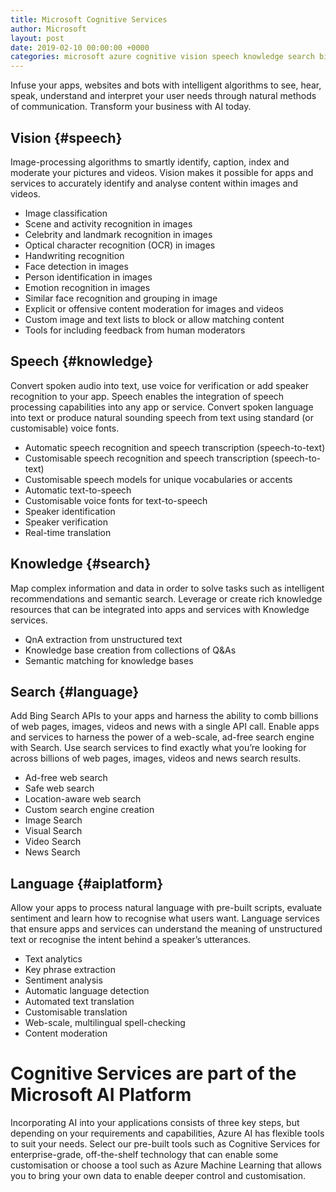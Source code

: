 ```yaml
---
title: Microsoft Cognitive Services
author: Microsoft
layout: post
date: 2019-02-10 00:00:00 +0000
categories: microsoft azure cognitive vision speech knowledge search bing language platform machine-learning ai
---
```


Infuse your apps, websites and bots with intelligent algorithms to see, hear, speak, understand and interpret your user needs through natural methods of communication. Transform your business with AI today.


## Vision {#speech}
Image-processing algorithms to smartly identify, caption, index and moderate your pictures and videos.  Vision makes it possible for apps and services to accurately identify and analyse content within images and videos.
- Image classification 
- Scene and activity recognition in images
- Celebrity and landmark recognition in images
- Optical character recognition (OCR) in images
- Handwriting recognition 
- Face detection in images 
- Person identification in images 
- Emotion recognition in images 
- Similar face recognition and grouping in image
- Explicit or offensive content moderation for images and videos 
- Custom image and text lists to block or allow matching content 
- Tools for including feedback from human moderators


## Speech  {#knowledge}
Convert spoken audio into text, use voice for verification or add speaker recognition to your app.  Speech enables the integration of speech processing capabilities into any app or service. Convert spoken language into text or produce natural sounding speech from text using standard (or customisable) voice fonts.
- Automatic speech recognition and speech transcription (speech-to-text) 
- Customisable speech recognition and speech transcription (speech-to-text) 
- Customisable speech models for unique vocabularies or accents
- Automatic text-to-speech
- Customisable voice fonts for text-to-speech
- Speaker identification 
- Speaker verification
- Real-time translation 


## Knowledge {#search}
Map complex information and data in order to solve tasks such as intelligent recommendations and semantic search.  Leverage or create rich knowledge resources that can be integrated into apps and services with Knowledge services.
- QnA extraction from unstructured text
- Knowledge base creation from collections of Q&As 
- Semantic matching for knowledge bases 


## Search {#language}
Add Bing Search APIs to your apps and harness the ability to comb billions of web pages, images, videos and news with a single API call.  Enable apps and services to harness the power of a web-scale, ad-free search engine with Search. Use search services to find exactly what you’re looking for across billions of web pages, images, videos and news search results. 
- Ad-free web search
- Safe web search 
- Location-aware web search 
- Custom search engine creation 
- Image Search
- Visual Search
- Video Search
- News Search


## Language {#aiplatform}
Allow your apps to process natural language with pre-built scripts, evaluate sentiment and learn how to recognise what users want.  Language services that ensure apps and services can understand the meaning of unstructured text or recognise the intent behind a speaker’s utterances.
- Text analytics
- Key phrase extraction
- Sentiment analysis 
- Automatic language detection 
- Automated text translation 
- Customisable translation 
- Web-scale, multilingual spell-checking
- Content moderation


# Cognitive Services are part of the Microsoft AI Platform 
Incorporating AI into your applications consists of three key steps, but depending on your requirements and capabilities, Azure AI has flexible tools to suit your needs. Select our pre-built tools such as Cognitive Services for enterprise-grade, off-the-shelf technology that can enable some customisation or choose a tool such as Azure Machine Learning that allows you to bring your own data to enable deeper control and customisation.